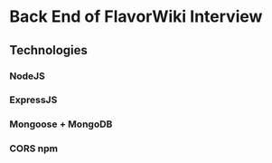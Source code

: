 # Back End of FlavorWiki Interview

## Technologies

### NodeJS

### ExpressJS

### Mongoose + MongoDB

### CORS npm
